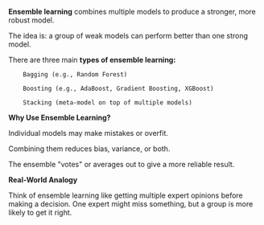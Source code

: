 **Ensemble learning** combines multiple models to produce a stronger, more robust model.

The idea is: a group of weak models can perform better than one strong model.

There are three main **types of ensemble learning:**

        Bagging (e.g., Random Forest)

        Boosting (e.g., AdaBoost, Gradient Boosting, XGBoost)

        Stacking (meta-model on top of multiple models)

**Why Use Ensemble Learning?**

Individual models may make mistakes or overfit.

Combining them reduces bias, variance, or both.

The ensemble "votes" or averages out to give a more reliable result.

**Real-World Analogy**

Think of ensemble learning like getting multiple expert opinions before making a decision. One expert might miss something, but a group is more likely to get it right.
